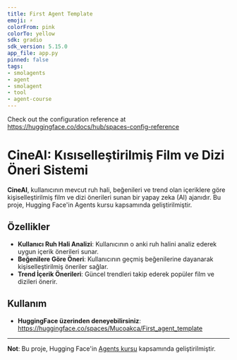 ```yaml
---
title: First Agent Template
emoji: ⚡
colorFrom: pink
colorTo: yellow
sdk: gradio
sdk_version: 5.15.0
app_file: app.py
pinned: false
tags:
- smolagents
- agent
- smolagent
- tool
- agent-course
---
```


Check out the configuration reference at https://huggingface.co/docs/hub/spaces-config-reference





# CineAI: Kısıselleştirilmiş Film ve Dizi Öneri Sistemi

**CineAI**, kullanıcının mevcut ruh hali, beğenileri ve trend olan içeriklere göre kişiselleştirilmiş film ve dizi önerileri sunan bir yapay zeka (AI) ajanıdır. Bu proje, Hugging Face'in Agents kursu kapsamında geliştirilmiştir.

## Özellikler

- **Kullanıcı Ruh Hali Analizi**: Kullanıcının o anki ruh halini analiz ederek uygun içerik önerileri sunar.
- **Beğenilere Göre Öneri**: Kullanıcının geçmiş beğenilerine dayanarak kişiselleştirilmiş öneriler sağlar.
- **Trend İçerik Önerileri**: Güncel trendleri takip ederek popüler film ve dizileri önerir.



## Kullanım
- **HuggingFace üzerinden deneyebilirsiniz**: https://huggingface.co/spaces/Mucoakca/First_agent_template


---

**Not**: Bu proje, Hugging Face'in [Agents kursu](https://huggingface.co/learn/agents-course) kapsamında geliştirilmiştir.

